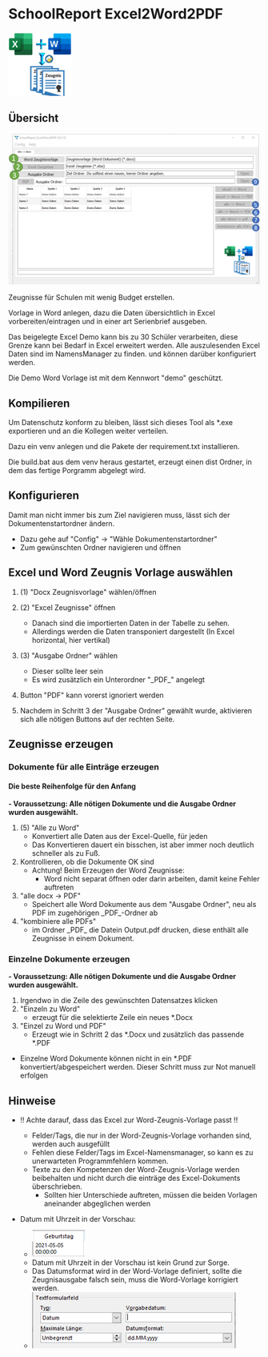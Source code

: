 # SchoolReport Excel2Word2PDF


![](GUI/icons/128x128.png "Logo")

## Übersicht

![](img/GUI_Preview_w1024.png "Preview")


Zeugnisse für Schulen mit wenig Budget erstellen.

Vorlage in Word anlegen, dazu die Daten übersichtlich in Excel vorbereiten/eintragen und in einer art Serienbrief ausgeben.

Das beigelegte Excel Demo kann bis zu 30 Schüler verarbeiten, diese Grenze kann bei Bedarf in Excel erweitert werden.
Alle auszulesenden Excel Daten sind im NamensManager zu finden. und können darüber konfiguriert werden.

Die Demo Word Vorlage ist mit dem Kennwort "demo" geschützt.

## Kompilieren

Um Datenschutz konform zu bleiben, lässt sich dieses Tool als *.exe exportieren und an die Kollegen weiter verteilen.

Dazu ein venv anlegen und die Pakete der requirement.txt installieren.

Die build.bat aus dem venv heraus gestartet, erzeugt einen dist Ordner, in dem das fertige Porgramm abgelegt wird. 

## Konfigurieren
Damit man nicht immer bis zum Ziel navigieren muss, lässt sich der Dokumentenstartordner ändern.
 - Dazu gehe auf "Config" -> "Wähle Dokumentenstartordner"
 - Zum gewünschten Ordner navigieren und öffnen
 

## Excel und Word Zeugnis Vorlage auswählen
 
1. (1) "Docx Zeugnisvorlage" wählen/öffnen
2. (2) "Excel Zeugnisse" öffnen
   - Danach sind die importierten Daten in der Tabelle zu sehen.
   - Allerdings werden die Daten transponiert dargestellt (In Excel horizontal, hier vertikal)

3. (3) "Ausgabe Ordner" wählen
   - Dieser sollte leer sein
   - Es wird zusätzlich ein Unterordner "\_PDF\_" angelegt
4. Button "PDF" kann vorerst ignoriert werden
5. Nachdem in Schritt 3 der "Ausgabe Ordner" gewählt wurde, aktivieren sich alle nötigen Buttons auf der rechten Seite.

## Zeugnisse erzeugen

### Dokumente für alle Einträge erzeugen

#### Die beste Reihenfolge für den Anfang

<b> - Voraussetzung: Alle nötigen Dokumente und die Ausgabe Ordner wurden ausgewählt.</b>

1. (5) "Alle zu Word"
   - Konvertiert alle Daten aus der Excel-Quelle, für jeden  
   - Das Konvertieren dauert ein bisschen, ist aber immer noch deutlich schneller als zu Fuß.  
2. Kontrollieren, ob die Dokumente OK sind
   - Achtung! Beim Erzeugen der Word Zeugnisse:
     - Word nicht separat öffnen oder darin arbeiten, damit keine Fehler auftreten
3. "alle docx -> PDF"
   - Speichert alle Word Dokumente aus dem "Ausgabe Ordner", neu als PDF im zugehörigen \_PDF\_-Ordner ab 
4. "kombiniere alle PDFs" 
   - im Ordner \_PDF\_ die Datein Output.pdf drucken, diese enthält alle Zeugnisse in einem Dokument.

### Einzelne Dokumente erzeugen  

<b> - Voraussetzung: Alle nötigen Dokumente und die Ausgabe Ordner wurden ausgewählt.</b>

1. Irgendwo in die Zeile des gewünschten Datensatzes klicken
2. "Einzeln zu Word"
   - erzeugt für die selektierte Zeile ein neues *.Docx
3. "Einzel zu Word und PDF" 
   - Erzeugt wie in Schritt 2 das *.Docx und zusätzlich das passende *.PDF
- Einzelne Word Dokumente können nicht in ein *.PDF konvertiert/abgespeichert werden. 
Dieser Schritt muss zur Not manuell erfolgen    

## Hinweise

 - !! Achte darauf, dass das Excel zur Word-Zeugnis-Vorlage passt !!
   - Felder/Tags, die nur in der Word-Zeugnis-Vorlage vorhanden sind, werden auch ausgefüllt
   - Fehlen diese Felder/Tags im Excel-Namensmanager, so kann es zu unerwarteten Programmfehlern kommen.
   - Texte zu den Kompetenzen der Word-Zeugnis-Vorlage werden beibehalten und nicht durch die einträge des Excel-Dokuments überschrieben.
     - Sollten hier Unterschiede auftreten, müssen die beiden Vorlagen aneinander abgeglichen werden

 - Datum mit Uhrzeit in der Vorschau:
   - ![](img/Datum_Uhrzeit.PNG "Preview")
   - Datum mit Uhrzeit in der Vorschau ist kein Grund zur Sorge. 
   - Das Datumsformat wird in der Word-Vorlage definiert, sollte die Zeugnisausgabe falsch sein, muss die Word-Vorlage korrigiert werden.
   - ![](img/Datum_Word_Format.PNG "Preview")